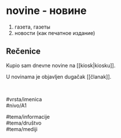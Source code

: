 # novine - новине

1. газета, газеты  
2. новости (как печатное издание)  

## Rečenice

Kupio sam dnevne novine na [[kiosk|kiosku]].  

U novinama je objavljen dugačak [[članak]].  

<br>

#vrsta/imenica  
#nivo/A1  

#tema/informacije  
#tema/društvo  
#tema/mediji  
